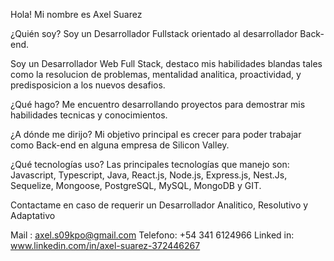 Hola! Mi nombre es Axel Suarez

¿Quién soy? Soy un Desarrollador Fullstack orientado al desarrollador Back-end.

Soy un Desarrollador Web Full Stack, destaco mis habilidades blandas tales como la resolucion de problemas, mentalidad analitica, proactividad, y predisposicion a los nuevos desafios.

¿Qué hago? Me encuentro desarrollando proyectos para demostrar mis habilidades tecnicas y conocimientos.

¿A dónde me dirijo? Mi objetivo principal es crecer para poder trabajar como Back-end en alguna empresa de Silicon Valley.

¿Qué tecnologías uso? Las principales tecnologías que manejo son: Javascript, Typescript, Java, React.js, Node.js, Express.js, Nest.Js, Sequelize, Mongoose, PostgreSQL, MySQL, MongoDB y GIT.

Contactame en caso de requerir un Desarrollador Analitico, Resolutivo y Adaptativo

Mail : axel.s09kpo@gmail.com Telefono: +54 341 6124966 Linked in: www.linkedin.com/in/axel-suarez-372446267
